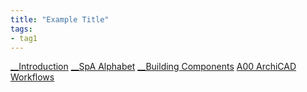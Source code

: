 ```yaml
---
title: "Example Title"
tags:
- tag1
---
```


[__Introduction](content/notes/1_Principles/__Introduction.md)
[__SpA Alphabet](content/notes/2_Alphabet/__SpA%20Alphabet.md)
[__Building Components](content/notes/3_Building%20Components/__Building%20Components.md)
[A00 ArchiCAD Workflows](content/notes/4_ArchiCAD/A00%20ArchiCAD%20Workflows.md)
